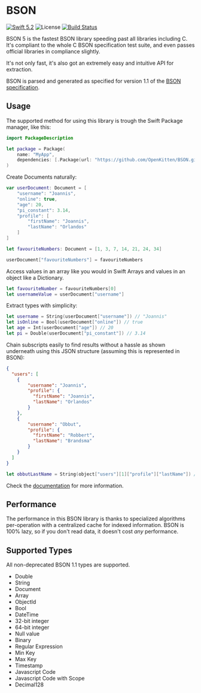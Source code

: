 # BSON

[![Swift 5.2](https://img.shields.io/badge/swift-5.2-orange.svg)](https://swift.org)
![License](https://img.shields.io/github/license/openkitten/mongokitten.svg)
[![Build Status](https://api.travis-ci.org/OpenKitten/BSON.svg?branch=bson5)](https://travis-ci.org/OpenKitten/BSON)

BSON 5 is the fastest BSON library speeding past all libraries including C. It's compliant to the whole C BSON specification test suite, and even passes official libraries in compliance slightly.
 
It's not only fast, it's also got an extremely easy and intuitive API for extraction.

BSON is parsed and generated as specified for version 1.1 of the [BSON specification](http://bsonspec.org/spec.html).

## Usage

The supported method for using this library is trough the Swift Package manager, like this:

```swift
import PackageDescription

let package = Package(
    name: "MyApp",
    dependencies: [.Package(url: "https://github.com/OpenKitten/BSON.git", majorVersion: 5)]
)
```

Create Documents naturally:

```swift
var userDocument: Document = [
	"username": "Joannis",
	"online": true,
	"age": 20,
	"pi_constant": 3.14,
	"profile": [
		"firstName": "Joannis",
		"lastName": "Orlandos"
	]
]

let favouriteNumbers: Document = [1, 3, 7, 14, 21, 24, 34]

userDocument["favouriteNumbers"] = favouriteNumbers
```

Access values in an array like you would in Swift Arrays and values in an object like a Dictionary.

```swift
let favouriteNumber = favouriteNumbers[0]
let usernameValue = userDocument["username"]
```

Extract types with simplicity:

```swift
let username = String(userDocument["username"]) // "Joannis"
let isOnline = Bool(userDocument["online"]) // true
let age = Int(userDocument["age"]) // 20
let pi = Double(userDocument["pi_constant"]) // 3.14
```

Chain subscripts easily to find results without a hassle as shown underneath using this JSON structure (assuming this is represented in BSON):

```json
{
  "users": [
  	{
  		"username": "Joannis",
  		"profile": {
  		  "firstName": "Joannis",
  		  "lastName": "Orlandos"
  		}
  	},
  	{
  		"username": "Obbut",
  		"profile": {
  		  "firstName": "Robbert",
  		  "lastName": "Brandsma"
  		}
  	}
  ]
}
```

```swift
let obbutLastName = String(object["users"][1]["profile"]["lastName"]) // "Brandsma"
```

Check the [documentation](http://docs.openkitten.org/bson/) for more information.

## Performance

The performance in this BSON library is thanks to specialized algorithms per-operation with a centralized cache for indexed information. BSON is 100% lazy, so if you don't read data, it doesn't cost *any* performance.

## Supported Types

All non-deprecated BSON 1.1 types are supported.

- Double
- String
- Document
- Array
- ObjectId
- Bool
- DateTime
- 32-bit integer
- 64-bit integer
- Null value
- Binary
- Regular Expression
- Min Key
- Max Key
- Timestamp
- Javascript Code
- Javascript Code with Scope
- Decimal128
